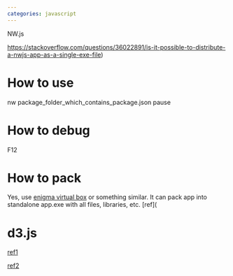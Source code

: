 ```yaml
---
categories: javascript
---
```

NW.js



https://stackoverflow.com/questions/36022891/is-it-possible-to-distribute-a-nwjs-app-as-a-single-exe-file)

# How to use

nw package_folder_which_contains_package.json
pause

# How to debug

F12

# How to pack

 Yes, use [enigma virtual box](http://enigmaprotector.com/en/aboutvb.html) or something similar. It can pack app into standalone app.exe with all files, libraries, etc.  [ref](

# d3.js

[ref1](https://zhuanlan.zhihu.com/p/21897086)

[ref2](https://wiki.jikexueyuan.com/project/d3wiki/introduction.html)